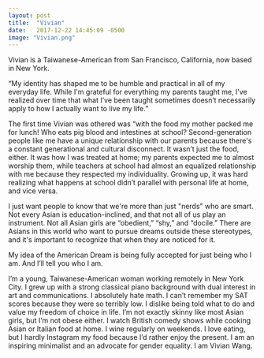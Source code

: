 ```yaml
---
layout: post
title:  "Vivian"
date:   2017-12-22 14:45:09 -0500
image: "Vivian.png"
---
```


Vivian is a Taiwanese-American from San Francisco, California, now based in New York.

“My identity has shaped me to be humble and practical in all of my everyday life. While I'm grateful for everything my parents taught me, I’ve realized over time that what I’ve been taught sometimes doesn’t necessarily apply to how I actually want to live my life.”  

The first time Vivian was othered was “with the food my mother packed me for lunch! Who eats pig blood and intestines at school? Second-generation people like me have a unique relationship with our parents because there's a constant generational and cultural disconnect. It wasn’t just the food, either. It was how I was treated at home; my parents expected me to almost worship them, while teachers at school had almost an equalized relationship with me because they respected my individuality.  Growing up, it was hard realizing what happens at school didn’t parallel with personal life at home, and vice versa.

I just want people to know that we're more than just "nerds" who are smart. Not every Asian is education-inclined, and that not all of us play an instrument. Not all Asian girls are “obedient,” “shy,” and “docile.” There are Asians in this world who want to pursue dreams outside these stereotypes, and it's important to recognize that when they are noticed for it.

My idea of the American Dream is being fully accepted for just being who I am. And I’ll tell you who I am.

I’m a young, Taiwanese-American woman working remotely in New York City. I grew up with a strong classical piano background with dual interest in art and communications. I absolutely hate math. I can’t remember my SAT scores because they were so terribly low. I dislike being told what to do and value my freedom of choice in life. I’m not exactly skinny like most Asian girls, but I’m not obese either. I watch British comedy shows while cooking Asian or Italian food at home. I wine regularly on weekends. I love eating, but I hardly Instagram my food because I’d rather enjoy the present. I am an inspiring minimalist and an advocate for gender equality. I am Vivian Wang.

